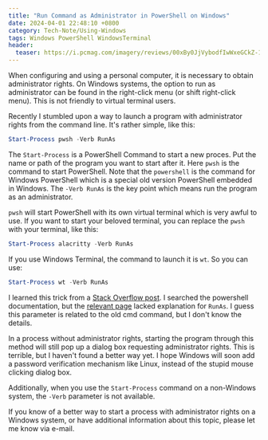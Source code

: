 ```yaml
---
title: "Run Command as Administrator in PowerShell on Windows"
date: 2024-04-01 22:48:10 +0800
category: Tech-Note/Using-Windows
tags: Windows PowerShell WindowsTerminal
header:
  teaser: https://i.pcmag.com/imagery/reviews/00xBy0JjVybodfIwWxeGCkZ-1.fit_scale.size_1028x578.v1679417407.jpg
---
```


When configuring and using a personal computer, it is necessary to obtain administrator rights. On Windows systems, the option to run as administrator can be found in the right-click menu (or shift right-click menu). This is not friendly to virtual terminal users.

Recently I stumbled upon a way to launch a program with administrator rights from the command line. It's rather simple, like this:

```powershell
Start-Process pwsh -Verb RunAs
```

The `Start-Process` is a PowerShell Command to start a new proces. Put the name or path of the program you want to start after it. Here `pwsh` is the command to start PowerShell. Note that the `powershell` is the command for Windows PowerShell which is a special old version PowerShell embedded in Windows. The `-Verb RunAs` is the key point which means run the program as an administrator.

`pwsh` will start PowerShell with its own virtual terminal which is very awful to use. If you want to start your beloved terminal, you can replace the `pwsh` with your terminal, like this:

```powershell
Start-Process alacritty -Verb RunAs
```

If you use Windows Terminal, the command to launch it is `wt`. So you can use:

```powershell
Start-Process wt -Verb RunAs
```

I learned this trick from a [Stack Overflow post](https://stackoverflow.com/questions/7690994/running-a-command-as-administrator-using-powershell). I searched the powershell documentation, but the [relevant page](https://learn.microsoft.com/en-us/powershell/module/microsoft.powershell.management/start-process?view=powershell-7.4) lacked explanation for `RunAs`. I guess this parameter is related to the old cmd command, but I don't know the details.

In a process without administrator rights, starting the program through this method will still pop up a dialog box requesting administrator rights. This is terrible, but I haven't found a better way yet. I hope Windows will soon add a password verification mechanism like Linux, instead of the stupid mouse clicking dialog box.

Additionally, when you use the `Start-Process` command on a non-Windows system, the `-Verb` parameter is not available.

If you know of a better way to start a process with administrator rights on a Windows system, or have additional information about this topic, please let me know via e-mail.
